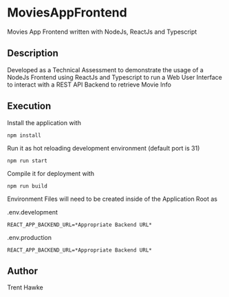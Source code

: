 # MoviesAppFrontend
Movies App Frontend written with NodeJs, ReactJs and Typescript

## Description
Developed as a Technical Assessment to demonstrate the usage of a NodeJs Frontend using ReactJs and Typescript to run a Web User Interface to interact with a REST API Backend to retrieve Movie Info

## Execution

Install the application with
```
npm install
```

Run it as hot reloading development environment (default port is 31)
```
npm run start
```

Compile it for deployment with
```
npm run build
```

Environment Files will need to be created inside of the Application Root as

.env.development
```
REACT_APP_BACKEND_URL=*Appropriate Backend URL*
```

.env.production
```
REACT_APP_BACKEND_URL=*Appropriate Backend URL*
```

## Author

Trent Hawke

